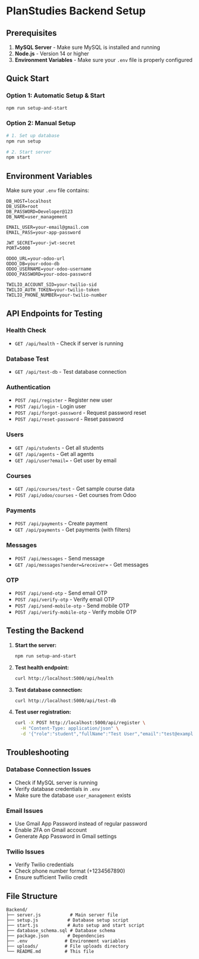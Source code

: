 # PlanStudies Backend Setup

## Prerequisites

1. **MySQL Server** - Make sure MySQL is installed and running
2. **Node.js** - Version 14 or higher
3. **Environment Variables** - Make sure your `.env` file is properly configured

## Quick Start

### Option 1: Automatic Setup & Start
```bash
npm run setup-and-start
```

### Option 2: Manual Setup
```bash
# 1. Set up database
npm run setup

# 2. Start server
npm start
```

## Environment Variables

Make sure your `.env` file contains:

```env
DB_HOST=localhost
DB_USER=root
DB_PASSWORD=Developer@123
DB_NAME=user_management

EMAIL_USER=your-email@gmail.com
EMAIL_PASS=your-app-password

JWT_SECRET=your-jwt-secret
PORT=5000

ODOO_URL=your-odoo-url
ODOO_DB=your-odoo-db
ODOO_USERNAME=your-odoo-username
ODOO_PASSWORD=your-odoo-password

TWILIO_ACCOUNT_SID=your-twilio-sid
TWILIO_AUTH_TOKEN=your-twilio-token
TWILIO_PHONE_NUMBER=your-twilio-number
```

## API Endpoints for Testing

### Health Check
- `GET /api/health` - Check if server is running

### Database Test
- `GET /api/test-db` - Test database connection

### Authentication
- `POST /api/register` - Register new user
- `POST /api/login` - Login user
- `POST /api/forgot-password` - Request password reset
- `POST /api/reset-password` - Reset password

### Users
- `GET /api/students` - Get all students
- `GET /api/agents` - Get all agents
- `GET /api/user?email=` - Get user by email

### Courses
- `GET /api/courses/test` - Get sample course data
- `POST /api/odoo/courses` - Get courses from Odoo

### Payments
- `POST /api/payments` - Create payment
- `GET /api/payments` - Get payments (with filters)

### Messages
- `POST /api/messages` - Send message
- `GET /api/messages?sender=&receiver=` - Get messages

### OTP
- `POST /api/send-otp` - Send email OTP
- `POST /api/verify-otp` - Verify email OTP
- `POST /api/send-mobile-otp` - Send mobile OTP
- `POST /api/verify-mobile-otp` - Verify mobile OTP

## Testing the Backend

1. **Start the server:**
   ```bash
   npm run setup-and-start
   ```

2. **Test health endpoint:**
   ```bash
   curl http://localhost:5000/api/health
   ```

3. **Test database connection:**
   ```bash
   curl http://localhost:5000/api/test-db
   ```

4. **Test user registration:**
   ```bash
   curl -X POST http://localhost:5000/api/register \
     -H "Content-Type: application/json" \
     -d '{"role":"student","fullName":"Test User","email":"test@example.com","password":"password123","phone_number":"+1234567890"}'
   ```

## Troubleshooting

### Database Connection Issues
- Check if MySQL server is running
- Verify database credentials in `.env`
- Make sure the database `user_management` exists

### Email Issues
- Use Gmail App Password instead of regular password
- Enable 2FA on Gmail account
- Generate App Password in Gmail settings

### Twilio Issues
- Verify Twilio credentials
- Check phone number format (+1234567890)
- Ensure sufficient Twilio credit

## File Structure

```
Backend/
├── server.js           # Main server file
├── setup.js           # Database setup script
├── start.js           # Auto setup and start script
├── database_schema.sql # Database schema
├── package.json       # Dependencies
├── .env              # Environment variables
├── uploads/          # File uploads directory
└── README.md         # This file
```
